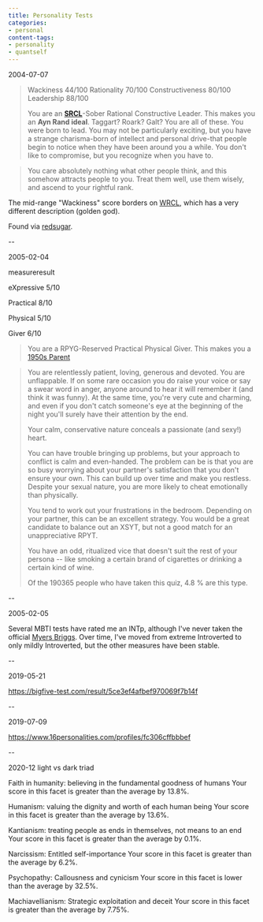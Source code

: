 ```yaml
---
title: Personality Tests
categories:
- personal
content-tags:
- personality
- quantself
---
```


2004-07-07

> Wackiness 44/100
> Rationality 70/100
> Constructiveness 80/100
> Leadership 88/100
>
> You are an **[SRCL][1]**-Sober Rational Constructive Leader. This makes you an **Ayn Rand ideal**. Taggart? Roark? Galt? You are all of these. You were born to lead. You may not be particularly exciting, but you have a strange charisma-born of intellect and personal drive-that people begin to notice when they have been around you a while. You don't like to compromise, but you recognize when you have to.

[1]: http://hokev.brinkster.net/quiz/default.asp?quiz=Better%2BPersonality&page=6&ws=0&lf=100&cd=100&re=100&key=show

> You care absolutely nothing what other people think, and this somehow attracts people to you. Treat them well, use them wisely, and ascend to your rightful rank.

The mid-range "Wackiness" score borders on [WRCL][2], which has a very different description (golden god).

[2]: http://hokev.brinkster.net/quiz/default.asp?quiz=Better%2BPersonality&page=6&ws=100&lf=100&cd=100&re=100&key=show

Found via [redsugar][3].

[3]: http://www.redsugar.com/muse/archives/006760.html

--

2005-02-04

measureresult

eXpressive
5/10

Practical
8/10

Physical
5/10

Giver
6/10

> You are a RPYG-Reserved Practical Physical Giver. This makes you a [1950s Parent](http://hokev.brinkster.net/quiz/default.asp?quiz=Better%2BRelationship&page=6&xr=0&ps=10&yi=10&tg=10&key=show)

> You are relentlessly patient, loving, generous and devoted. You are unflappable. If on some rare occasion you do raise your voice or say a swear word in anger, anyone around to hear it will remember it (and think it was funny). At the same time, you're very cute and charming, and even if you don't catch someone's eye at the beginning of the night you'll surely have their attention by the end.
>
> Your calm, conservative nature conceals a passionate (and sexy!) heart.
>
> You can have trouble bringing up problems, but your approach to conflict is calm and even-handed. The problem can be is that you are so busy worrying about your partner's satisfaction that you don't ensure your own. This can build up over time and make you restless. Despite your sexual nature, you are more likely to cheat emotionally than physically.
>
> You tend to work out your frustrations in the bedroom. Depending on your partner, this can be an excellent strategy. You would be a great candidate to balance out an XSYT, but not a good match for an unappreciative RPYT.
>
> You have an odd, ritualized vice that doesn't suit the rest of your persona -- like smoking a certain brand of cigarettes or drinking a certain kind of wine.
>
> Of the 190365 people who have taken this quiz, 4.8 % are this type.

--

2005-02-05

Several MBTI tests have rated me an INTp, although I've never taken the official [Myers Briggs](http://www.knowyourtype.com/).  Over time, I've moved from extreme Introverted to only mildly Introverted, but the other measures have been stable.

--

2019-05-21

https://bigfive-test.com/result/5ce3ef4afbef970069f7b14f

--

2019-07-09

https://www.16personalities.com/profiles/fc306cffbbbef

--

2020-12 light vs dark triad

Faith in humanity: believing in the fundamental goodness of humans
Your score in this facet is greater than the average by 13.8%.

Humanism: valuing the dignity and worth of each human being
Your score in this facet is greater than the average by 13.6%.

Kantianism: treating people as ends in themselves, not means to an end
Your score in this facet is greater than the average by 0.1%.

Narcissism: Entitled self-importance
Your score in this facet is greater than the average by 6.2%.

Psychopathy: Callousness and cynicism
Your score in this facet is lower than the average by 32.5%.

Machiavellianism: Strategic exploitation and deceit
Your score in this facet is greater than the average by 7.75%.

